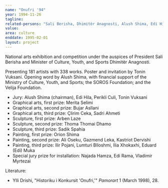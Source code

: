 ```yaml
---
name: "Onufri '94"
year: 1994-11-26
tagline:
related-persons: "Sali Berisha, Dhimitër Anagnosti, Alush Shima, Edi Hila, Perikli Culi, Tonin Vuksani, Edi Muka, Merita Selimi, Bujar Asllani, Çlirim Ceka, Sadri Ahmeti, Arben Laze, Thoma Thomai Dhamo, Sadik Spahia, Orion Shima, Ali Oseku, Gazmend Leka, Kastriot Dervishi, Ilir Pojani, Ilia Xhokaxhi, Najada Hamza, Edi Rama, Vladimir Myrtezai"
value:
area: culture
enddate: 1995-02-01
layout: project
---
```

National arts exhibition and competition under the auspices of President Sali Berisha and Minister of Culture, Youth, and Sports Dhimitër Anagnosti.

Presenting 181 artists with 338 works. Poster and invitation by Tonin Vuksani. Opening word by Alush Shima, with financial support of the Ministry of Culture, Youth, and Sports; the SOROS Foundation; and the Velija Foundation.

* Jury: Alush Shima (chairman), Edi Hila, Perikli Culi, Tonin Vuksani
* Graphical arts, first prize: Merita Selimi
* Graphical arts, second prize: Bujar Asllani
* Graphical arts, third prize: Çlirim Ceka, Sadri Ahmeti
* Sculpture, first prize: Arben Laze
* Sculpture, second prize: Thoma Thomai Dhamo
* Sculpture, third prize: Sadik Spahia
* Painting, first prize: Orion Shima
* Painting, second prize: Ali Oseku, Gazmend Leka, Kastriot Dervishi
* Painting, third prize: Ilir Pojani, Lumturi Blloshmi, Ilia Xhokaxhi, Eduard (Edi) Muka
* Special jury prize for installation: Najada Hamza, Edi Rama, Vladimir Myrtezai




Literature:
* Ylli Drishi, "Historiku i Konkursit 'Onufri,'" *Pamorart* 1 (March 1998), 28.

